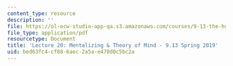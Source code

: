 ```yaml
---
content_type: resource
description: ''
file: https://ol-ocw-studio-app-qa.s3.amazonaws.com/courses/9-13-the-human-brain-spring-2019/bed63fc4cf086aec2a5ae470d0c5bc2a_MIT9_13S19_L20.pdf
file_type: application/pdf
resourcetype: Document
title: 'Lecture 20: Mentalizing & Theory of Mind - 9.13 Spring 2019'
uid: bed63fc4-cf08-6aec-2a5a-e470d0c5bc2a
---
```

